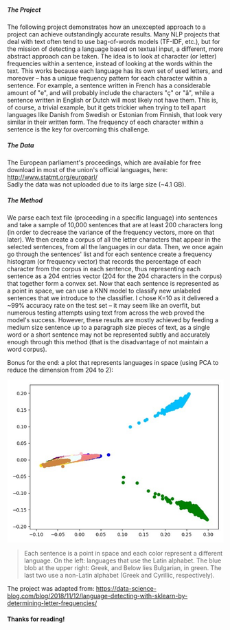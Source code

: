##### The Project
The following project demonstrates how an unexcepted approach to a project can achieve outstandingly accurate results. Many NLP projects that deal with text often tend to use bag-of-words models (TF-IDF, etc.), but for the mission of detecting a language based on textual input, a different, more abstract approach can be taken. The idea is to look at character (or letter) frequencies within a sentence, instead of looking at the words within the text. This works because each language has its own set of used letters, and moreover – has a unique frequency pattern for each character within a sentence. For example, a sentence written in French has a considerable amount of "e", and will probably include the characters "ç" or "â", while a sentence written in English or Dutch will most likely not have them. This is, of course, a trivial example, but it gets trickier when trying to tell apart languages like Danish from Swedish or Estonian from Finnish, that look very similar in their written form. The frequency of each character within a sentence is the key for overcoming this challenge.

##### The Data
The European parliament's proceedings, which are available for free download in most of the union's official languages, here: http://www.statmt.org/europarl/<br>
Sadly the data was not uploaded due to its large size (~4.1 GB).

##### The Method
We parse each text file (proceeding in a specific language) into sentences and take a sample of 10,000 sentences that are at least 200 characters long (in order to decrease the variance of the frequency vectors, more on that later). We then create a corpus of all the letter characters that appear in the selected sentences, from all the languages in our data. Then, we once again go through the sentences' list and for each sentence create a frequency histogram (or frequency vector) that records the percentage of each character from the corpus in each sentence, thus representing each sentence as a 204 entries vector (204 for the 204 characters in the corpus) that together form a convex set. Now that each sentence is represented as a point in space, we can use a KNN model to classify new unlabeled sentences that we introduce to the classifier. 
I chose K=10 as it delivered a ~99% accuracy rate on the test set – it may seem like an overfit, but numerous testing attempts using text from across the web proved the model's success. However, these results are mostly achieved by feeding a medium size sentence up to a paragraph size pieces of text, as a single word or a short sentence may not be represented subtly and accurately enough through this method (that is the disadvantage of not maintain a word corpus).

Bonus for the end: a plot that represents languages in space (using PCA to reduce the dimension from 204 to 2):

![The Data](pca.png "The Data")
>Each sentence is a point in space and each color represent a different language. On the left: languages that use the Latin alphabet. The blue blob at the upper right: Greek, and Below lies Bulgarian, in green. The last two use a non-Latin alphabet (Greek and Cyrillic, respectively).

The project was adapted from: https://data-science-blog.com/blog/2018/11/12/language-detecting-with-sklearn-by-determining-letter-frequencies/

#### Thanks for reading!
